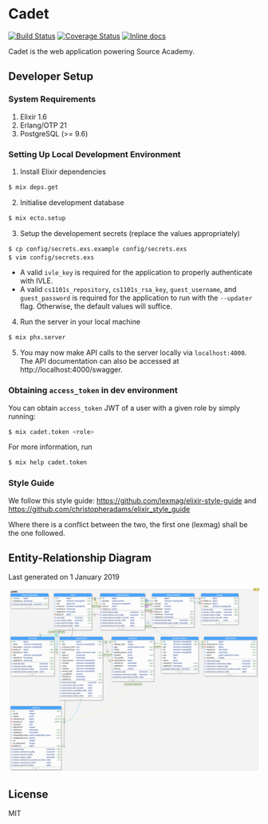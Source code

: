 # Cadet

[![Build Status](https://travis-ci.org/source-academy/cadet.svg?branch=master)](https://travis-ci.org/source-academy/cadet)
[![Coverage Status](https://coveralls.io/repos/github/source-academy/cadet/badge.svg?branch=master)](https://coveralls.io/github/source-academy/cadet?branch=master)
[![Inline docs](http://inch-ci.org/github/source-academy/cadet.svg)](http://inch-ci.org/github/source-academy/cadet)

Cadet is the web application powering Source Academy.

## Developer Setup

### System Requirements

1. Elixir 1.6
2. Erlang/OTP 21
3. PostgreSQL (>= 9.6)

### Setting Up Local Development Environment

1. Install Elixir dependencies
```bash
$ mix deps.get
```

2. Initialise development database
```bash
$ mix ecto.setup
```

3. Setup the developement secrets (replace the values appropriately)
```bash
$ cp config/secrets.exs.example config/secrets.exs
$ vim config/secrets.exs
```    
  - A valid `ivle_key` is required for the application to properly authenticate with IVLE.
  - A valid `cs1101s_repository`, `cs1101s_rsa_key`, `guest_username`, and `guest_password`
    is required for the application to run with the `--updater` flag. Otherwise, the default
    values will suffice.

4. Run the server in your local machine
```bash
$ mix phx.server
```

5. You may now make API calls to the server locally via `localhost:4000`. The API documentation can
   also be accessed at http://localhost:4000/swagger.


### Obtaining `access_token` in dev environment

You can obtain `access_token` JWT of a user with a given role by simply running:

```bash
$ mix cadet.token <role>
```

For more information, run

```bash
$ mix help cadet.token
```

### Style Guide

We follow this style guide: https://github.com/lexmag/elixir-style-guide and https://github.com/christopheradams/elixir_style_guide

Where there is a conflict between the two, the first one (lexmag) shall be the one followed.


## Entity-Relationship Diagram

Last generated on 1 January 2019

![Entity-Relationship Diagram for cadet](schema.png)

## License

MIT
